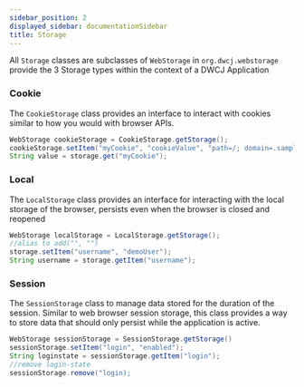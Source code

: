 ```yaml
---
sidebar_position: 2
displayed_sidebar: documentationSidebar
title: Storage
---
```


All `Storage` classes are subclasses of `WebStorage` in `org.dwcj.webstorage` provide the 3 Storage types within the context of a DWCJ Application



### Cookie

The `CookieStorage` class provides an interface to interact with cookies 
similar to how you would with browser APIs. 

```java
WebStorage cookieStorage = CookieStorage.getStorage();
cookieStorage.setItem("myCookie", "cookieValue", "path=/; domain=.sample.com;");
String value = storage.get("myCookie");
```

### Local
The `LocalStorage` class provides an interface for interacting with the local storage of the browser, persists even when the browser is closed and reopened
```java
WebStorage localStorage = LocalStorage.getStorage();
//alias to add("", "")
storage.setItem("username", "demoUser");
String username = storage.getItem("username");
```


### Session
The  `SessionStorage` class to manage data stored for the duration of the session. Similar to web browser session storage, this class provides a way to store data that should only persist while the application is active.

```java
WebStorage sessionStorage = SessionStorage.getStorage() 
sessionStorage.setItem("login", "enabled");
String loginstate = sessionStorage.getItem("login");
//remove login-state
sessionStorage.remove("login);
```